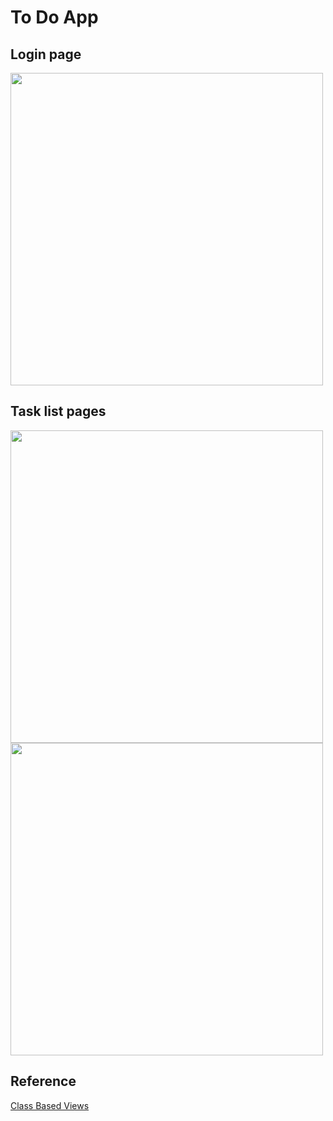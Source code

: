 # To Do App

<!--LOGIN PAGE -->
## Login page
<img src='https://user-images.githubusercontent.com/79543449/129433879-b9ddb4ba-7a2e-4b54-8497-c870a275da9f.png' width='500'>

<!--TASK LIST PAGES -->
## Task list pages
<img src='https://user-images.githubusercontent.com/79543449/129433894-181946f3-17fd-4ee7-ab99-019f3604ce2b.png' width='500'>
<img src='https://user-images.githubusercontent.com/79543449/129433901-277ab384-5174-4193-87fd-a48c404ed4a3.png' width='500'>

<!--REFERENCE -->
## Reference
[Class Based Views](https://www.dennisivy.com/post/django-class-based-views/)
